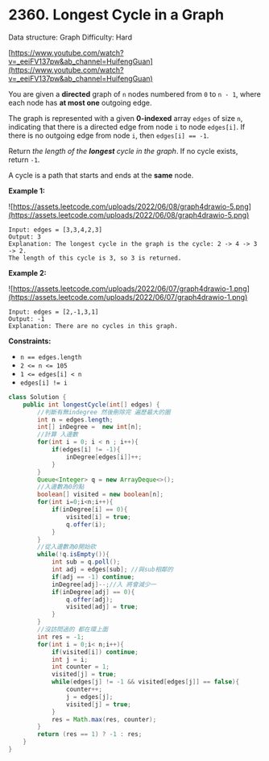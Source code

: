 # 2360. Longest Cycle in a Graph

Data structure: Graph
Difficulty: Hard

[https://www.youtube.com/watch?v=_eeiFV137pw&ab_channel=HuifengGuan](https://www.youtube.com/watch?v=_eeiFV137pw&ab_channel=HuifengGuan)

You are given a **directed** graph of `n` nodes numbered from `0` to `n - 1`, where each node has **at most one** outgoing edge.

The graph is represented with a given **0-indexed** array `edges` of size `n`, indicating that there is a directed edge from node `i` to node `edges[i]`. If there is no outgoing edge from node `i`, then `edges[i] == -1`.

Return *the length of the **longest** cycle in the graph*. If no cycle exists, return `-1`.

A cycle is a path that starts and ends at the **same** node.

**Example 1:**

![https://assets.leetcode.com/uploads/2022/06/08/graph4drawio-5.png](https://assets.leetcode.com/uploads/2022/06/08/graph4drawio-5.png)

```
Input: edges = [3,3,4,2,3]
Output: 3
Explanation: The longest cycle in the graph is the cycle: 2 -> 4 -> 3 -> 2.
The length of this cycle is 3, so 3 is returned.

```

**Example 2:**

![https://assets.leetcode.com/uploads/2022/06/07/graph4drawio-1.png](https://assets.leetcode.com/uploads/2022/06/07/graph4drawio-1.png)

```
Input: edges = [2,-1,3,1]
Output: -1
Explanation: There are no cycles in this graph.

```

**Constraints:**

- `n == edges.length`
- `2 <= n <= 105`
- `1 <= edges[i] < n`
- `edges[i] != i`

```java
class Solution {
    public int longestCycle(int[] edges) {
        //判斷有無indegree 然後刪除完 遍歷最大的圈
        int n = edges.length;
        int[] inDegree =  new int[n];
        //計算 入邊數
        for(int i = 0; i < n ; i++){
            if(edges[i] != -1){ 
                inDegree[edges[i]]++;
            }
        }
        Queue<Integer> q = new ArrayDeque<>();
        //入邊數為0的點
        boolean[] visited = new boolean[n]; 
        for(int i=0;i<n;i++){
            if(inDegree[i] == 0){
                visited[i] = true;
                q.offer(i);
            }
        }
        //從入邊數為0開始砍
        while(!q.isEmpty()){
            int sub = q.poll(); 
            int adj = edges[sub]; //與sub相鄰的 
            if(adj == -1) continue;
            inDegree[adj]--;//入 將會減少一
            if(inDegree[adj] == 0){
                q.offer(adj);
                visited[adj] = true;
            }
        }
        //沒訪問過的 都在環上面
        int res = -1;
        for(int i = 0;i< n;i++){
            if(visited[i]) continue;
            int j = i;
            int counter = 1;
            visited[j] = true;
            while(edges[j] != -1 && visited[edges[j]] == false){
                counter++;
                j = edges[j];
                visited[j] = true;
            }
            res = Math.max(res, counter);
        }
        return (res == 1) ? -1 : res;
    }
}
```